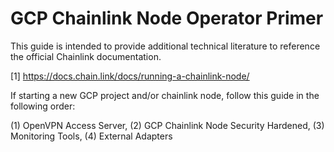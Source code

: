 # GCP Chainlink Node Operator Primer
This guide is intended to provide additional technical literature to reference the official Chainlink documentation.

[1] https://docs.chain.link/docs/running-a-chainlink-node/

If starting a new GCP project and/or chainlink node, follow this guide in the following order:

(1) OpenVPN Access Server, (2) GCP Chainlink Node Security Hardened, (3) Monitoring Tools, (4) External Adapters
